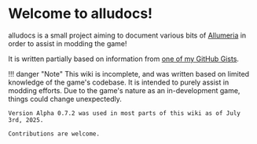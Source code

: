 # Welcome to alludocs!

alludocs is a small project aiming to document various bits of [Allumeria](https://unobtainablemelon.itch.io/allumeria) in order to assist in modding the game!

It is written partially based on information from [one of my GitHub Gists](https://gist.github.com/FishiaTee/3534267136721f0b01a30692c5cc65ea).

!!! danger "Note"
    This wiki is incomplete, and was written based on limited knowledge of the game's codebase. It is intended to purely assist in modding efforts. Due to the game's nature as an in-development game, things could change unexpectedly.

    Version Alpha 0.7.2 was used in most parts of this wiki as of July 3rd, 2025.

    Contributions are welcome. 